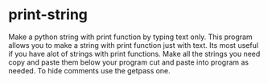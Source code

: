 # print-string
Make a python string with print function by typing text only.
This program allows you to make a string with print function
just with text. Its most useful if you have alot of strings 
with print functions. Make all the strings you need copy and paste them
below your program cut and paste into program as needed.
To hide comments use the getpass one.
